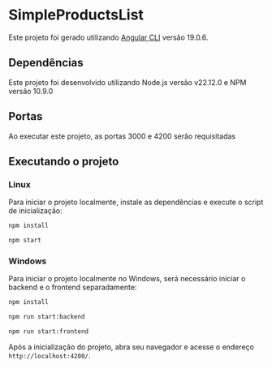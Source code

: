 # SimpleProductsList

Este projeto foi gerado utilizando [Angular CLI](https://github.com/angular/angular-cli) versão 19.0.6.

## Dependências

Este projeto foi desenvolvido utilizando Node.js versão v22.12.0 e NPM versão 10.9.0

## Portas

Ao executar este projeto, as portas 3000 e 4200 serão requisitadas

## Executando o projeto

### Linux

Para iniciar o projeto localmente, instale as dependências e execute o script de inicialização:

```bash
npm install
```

```bash
npm start
```

### Windows

Para iniciar o projeto localmente no Windows, será necessário iniciar o backend e o frontend separadamente:

```bash
npm install
```

```bash
npm run start:backend
```

```bash
npm run start:frontend
```

Após a inicialização do projeto, abra seu navegador e acesse o endereço `http://localhost:4200/`.
